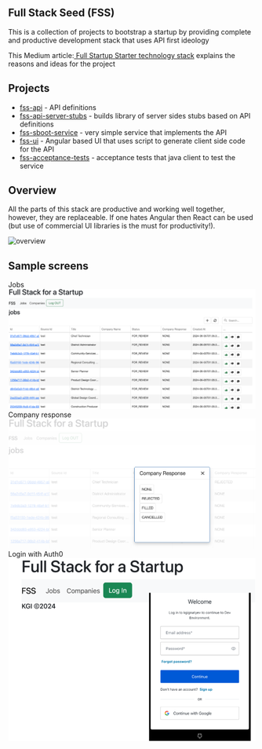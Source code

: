 Full Stack Seed (FSS)
---

This is a collection of projects to bootstrap a startup by providing complete and productive
development stack that uses API first ideology

This Medium article:[ Full Startup Starter technology stack](https://medium.com/@kgignatyev/full-startup-starter-on-jvm-stack-c83a4f0a28ad) explains the reasons
and ideas for the project

## Projects
- [fss-api](fss-api/README.md) - API definitions
- [fss-api-server-stubs](fss-api-server-stubs/README.md) - builds library of server sides stubs based on API definitions
- [fss-sboot-service](fss-sboot-service/README.md) - very simple service that implements the API
- [fss-ui](fss-ui/README.md) - Angular based UI that uses script to generate client side code for the API
- [fss-acceptance-tests](fss-acceptance-tests/README.md) - acceptance tests that java client to test the service


## Overview

All the parts of this stack are productive and working well together, however, they are replaceable.
If one hates Angular then React can be used (but use of commercial UI libraries is the must for productivity!).

![overview](full-stack-dev/docs/fss-overview.png)

## Sample screens
Jobs
![jobs](full-stack-dev/docs/jobs-list.png)
Company response
![company response](full-stack-dev/docs/company-response.png)
Login with Auth0
<br/>
![login](full-stack-dev/docs/login.png)



